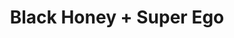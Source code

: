 ---
layout: post
category: concert
title: Black Honey + Super Ego
artists: 
- Black Honey
- Super Ego
place: 
- Backstage By The Mill
country: France
city: Paris
---